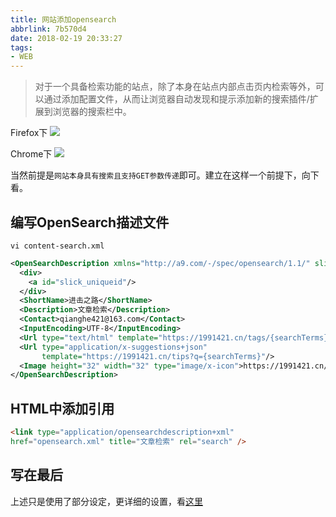 ```yaml
---
title: 网站添加opensearch
abbrlink: 7b570d4
date: 2018-02-19 20:33:27
tags:
- WEB
---
```

> 对于一个具备检索功能的站点，除了本身在站点内部点击页内检索等外，可以通过添加配置文件，从而让浏览器自动发现和提示添加新的搜索插件/扩展到浏览器的搜索栏中。

Firefox下
![](http://or0g12e5e.bkt.clouddn.com/blog/2018-02-19-131050.png)

Chrome下
![](http://or0g12e5e.bkt.clouddn.com/blog/2018-02-19-134323.png)

当然前提是`网站本身具有搜索且支持GET参数传递`即可。建立在这样一个前提下，向下看。

## 编写OpenSearch描述文件

`vi content-search.xml`

```xml
<OpenSearchDescription xmlns="http://a9.com/-/spec/opensearch/1.1/" slick-uniqueid="3">
  <div>
    <a id="slick_uniqueid"/>
  </div>
  <ShortName>进击之路</ShortName>
  <Description>文章检索</Description>
  <Contact>qianghe421@163.com</Contact>
  <InputEncoding>UTF-8</InputEncoding>
  <Url type="text/html" template="https://1991421.cn/tags/{searchTerms}"/>
  <Url type="application/x-suggestions+json"
       template="https://1991421.cn/tips?q={searchTerms}"/>
  <Image height="32" width="32" type="image/x-icon">https://1991421.cn/favicon.ico</Image>
</OpenSearchDescription>

```
## HTML中添加引用

```html
<link type="application/opensearchdescription+xml"
href="opensearch.xml" title="文章检索" rel="search" />
```

## 写在最后
上述只是使用了部分设定，更详细的设置，看[这里](http://www.opensearch.org/Specifications/OpenSearch/1.1)